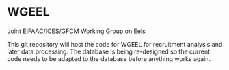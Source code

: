 # WGEEL
 Joint EIFAAC/ICES/GFCM Working Group on Eels
 
 
 This git repository will host the code for WGEEL for recruitment analysis and later data processing. The database is being re-designed so the current code needs to be adapted to the database before anything works again.
